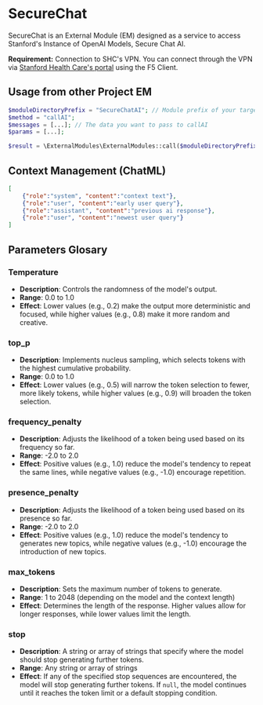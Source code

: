# SecureChat
SecureChat is an External Module (EM) designed as a service to access Stanford's Instance of OpenAI Models, Secure Chat AI.

**Requirement:** Connection to SHC's VPN. You can connect through the VPN via [Stanford Health Care's portal](https://vpn.stanfordhealthcare.org/) using the F5 Client.

## Usage from other Project EM
```php
$moduleDirectoryPrefix = "SecureChatAI"; // Module prefix of your target system-level module
$method = "callAI";
$messages = [...]; // The data you want to pass to callAI
$params = [...];

$result = \ExternalModules\ExternalModules::call($moduleDirectoryPrefix, $method, [$messages, $params]);
```

## Context Management (ChatML)
```json
[
    {"role":"system", "content":"context text"},
    {"role":"user", "content":"early user query"},
    {"role":"assistant", "content":"previous ai response"},
    {"role":"user", "content":"newest user query"}
]
```


## Parameters Glosary

### Temperature
- **Description**: Controls the randomness of the model's output.
- **Range**: 0.0 to 1.0
- **Effect**: Lower values (e.g., 0.2) make the output more deterministic and focused, while higher values (e.g., 0.8) make it more random and creative.

### top_p
- **Description**: Implements nucleus sampling, which selects tokens with the highest cumulative probability.
- **Range**: 0.0 to 1.0
- **Effect**: Lower values (e.g., 0.5) will narrow the token selection to fewer, more likely tokens, while higher values (e.g., 0.9) will broaden the token selection.

### frequency_penalty
- **Description**: Adjusts the likelihood of a token being used based on its frequency so far.
- **Range**: -2.0 to 2.0
- **Effect**: Positive values (e.g., 1.0) reduce the model's tendency to repeat the same lines, while negative values (e.g., -1.0) encourage repetition.

### presence_penalty
- **Description**: Adjusts the likelihood of a token being used based on its presence so far.
- **Range**: -2.0 to 2.0
- **Effect**: Positive values (e.g., 1.0) reduce the model's tendency to generates new topics, while negative values (e.g., -1.0) encourage the introduction of new topics.

### max_tokens
- **Description**: Sets the maximum number of tokens to generate.
- **Range**: 1 to 2048 (depending on the model and the context length)
- **Effect**: Determines the length of the response. Higher values allow for longer responses, while lower values limit the length.

### stop
- **Description**: A string or array of strings that specify where the model should stop generating further tokens.
- **Range**: Any string or array of strings
- **Effect**: If any of the specified stop sequences are encountered, the model will stop generating further tokens. If `null`, the model continues until it reaches the token limit or a default stopping condition.

